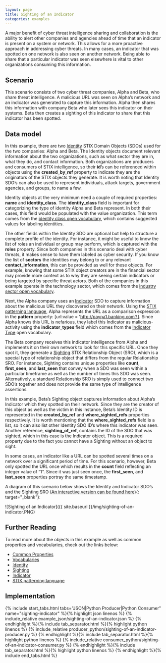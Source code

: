 ```yaml
---
layout: page
title: Sighting of an Indicator
categories: examples
---
```


A major benefit of cyber threat intelligence sharing and collaboration is the ability to alert other companies and agencies ahead of time that an indicator is present on a system or network. This allows for a more proactive approach in addressing cyber threats. In many cases, an indicator that was spotted on one network is also seen on another network. Being able to share that a particular indicator was seen elsewhere is vital to other organizations consuming this information.

**Scenario**
------------

This scenario consists of two cyber threat companies, Alpha and Beta, who share threat intelligence. A malicious URL was seen on Alpha’s network and an indicator was generated to capture this information. Alpha then shares this information with company Beta who later sees this indicator on their systems. Beta then creates a sighting of this indicator to share that this indicator has been spotted.

**Data model**
--------------

In this example, there are two [Identity](https://docs.google.com/document/d/1IvkLxg_tCnICsatu2lyxKmWmh1gY2h8HUNssKIE-UIA/pub#h.wh296fiwpklp) STIX Domain Objects (SDOs) used for the two companies: Alpha and Beta. The Identity objects document relevant information about the two organizations, such as what sector they are in, what they do, and contact information. Both organizations are producers and consumers of STIX intelligence, so their <span class="sdo">**id**</span>’s can be referenced within objects using the <span class="sdo">**created\_by\_ref**</span> property to indicate they are the originators of the STIX objects they generate. It is worth noting that Identity SDO’s can also be used to represent individuals, attack targets, government agencies, and groups, to name a few.

Identity objects at the very minimum need a couple of required properties: <span class="sdo">**name**</span> and <span class="sdo">**identity\_class**</span>. The <span class="sdo">**identity\_class**</span> field is important for categorizing the type of identity Alpha and Beta represent. In both their cases, this field would be populated with the value <span class="values">organization</span>. This term comes from the [identity class open vocabulary](https://docs.google.com/document/d/1dIrh1Lp3KAjEMm8o2VzAmuV0Peu-jt9aAh1IHrjAroM/pub#h.be1dktvcmyu), which contains suggested values for labeling identities.

The other fields within the Identity SDO are optional but help to structure a complete profile of the identity. For instance, it might be useful to know the list of roles an individual or group may perform, which is captured with the <span class="sdo">**roles**</span> property. Since both companies in this scenario deal with cyber threats, it makes sense to have them labeled as <span class="values">cyber security</span>. If you know the list of <span class="sdo">**sectors**</span> the identities may belong to or any relevant <span class="sdo">**contact\_information**</span>, this can be provided as well for these objects. For example, knowing that some STIX object creators are in the financial sector may provide more context as to why they are seeing certain indicators or being targeted by specific threat actors. Both of the companies in this example operate in the <span class="values">technology</span> sector, which comes from the [industry sector open vocabulary](https://docs.google.com/document/d/1dIrh1Lp3KAjEMm8o2VzAmuV0Peu-jt9aAh1IHrjAroM/pub#h.oogrswk3onck).

Next, the Alpha company uses an [Indicator](https://docs.google.com/document/d/1IvkLxg_tCnICsatu2lyxKmWmh1gY2h8HUNssKIE-UIA/pub#h.muftrcpnf89v) SDO to capture information about the malicious URL they discovered on their network. Using the [STIX patterning language](https://docs.google.com/document/d/1nK1RXcE2aMvQoG1Kgr3aTBtHZ1IyehzOk7vU0n5FUGY/pub), Alpha represents the URL as a comparison expression in the <span class="sdo">**pattern**</span> property: <span class="values">\[url:value = 'http://paypa1.banking.com'\]</span>. Since Alpha knows this URL is nefarious, they label this Indicator as <span class="values">malicious-activity</span> using the <span class="sdo">**indicator_types**</span> field which comes from the [Indicator Type](https://docs.google.com/document/d/1dIrh1Lp3KAjEMm8o2VzAmuV0Peu-jt9aAh1IHrjAroM/pub#h.cvhfwe3t9vuo) open vocabulary.

The Beta company receives this indicator intelligence from Alpha and implements it on their own network to look for this specific URL. Once they spot it, they generate a [Sighting](https://docs.google.com/document/d/1IvkLxg_tCnICsatu2lyxKmWmh1gY2h8HUNssKIE-UIA/pub#h.a795guqsap3r) STIX Relationship Object (SRO), which is a special type of relationship object that differs from the regular Relationship SRO. For instance, Sighting contains unique properties like <span class="sdo">**count**</span>, <span class="sdo">**first\_seen**</span>, and <span class="sdo">**last\_seen**</span> that convey when a SDO was seen within a particular timeframe as well as the number of times this SDO was seen. Alternatively, a standard Relationship SRO is simply used to connect two SDO’s together and does not provide the same type of intelligence assertions.

In this example, Beta’s Sighting object captures information about Alpha’s Indicator which they spotted on their network. Since they are the creator of this object as well as the victim in this instance, Beta’s Identity ID is represented in the <span class="sdo">**created\_by\_ref**</span> and <span class="sdo">**where\_sighted\_refs**</span> properties respectively. It is worth mentioning that the <span class="sdo">**where\_sighted\_refs**</span> field is a list, so it can also list other Identity SDO ID’s where this indicator was seen. Another reference, <span class="sdo">**sighting\_of\_ref**</span>, contains the ID of the SDO that was sighted, which in this case is the Indicator object. This is a required property due to the fact you cannot have a Sighting without an object to sight.

In some cases, an indicator like a URL can be spotted several times on a network over a significant period of time. For this scenario, however, Beta only spotted the URL once which results in the **count** field reflecting an integer value of “1”. Since it was just seen once, the <span class="sdo">**first\_seen**</span>, and <span class="sdo">**last\_seen**</span> properties portray the same timestamp.

A diagram of this scenario below shows the Identity and Indicator SDO’s and the Sighting SRO [(An interactive version can be found here)](https://oasis-open.github.io/cti-stix-visualization/?url=https://raw.githubusercontent.com/oasis-open/cti-documentation/master/examples/example_json/sighting-of-an-indicator.json){: target="_blank"}:

![Sighting of an Indicator]({{ site.baseurl }}/img/sighting-of-an-indicator.PNG)

**Further Reading**
-------------------

To read more about the objects in this example as well as common properties and vocabularies, check out the links below:

-   [Common Properties](https://docs.google.com/document/d/1dIrh1Lp3KAjEMm8o2VzAmuV0Peu-jt9aAh1IHrjAroM/pub#h.xzbicbtscatx)
-   [Vocabularies](https://docs.google.com/document/d/1dIrh1Lp3KAjEMm8o2VzAmuV0Peu-jt9aAh1IHrjAroM/pub#h.iit7tolczlxv)
-   [Identity](https://docs.google.com/document/d/1IvkLxg_tCnICsatu2lyxKmWmh1gY2h8HUNssKIE-UIA/pub#h.wh296fiwpklp)
-   [Sighting](https://docs.google.com/document/d/1IvkLxg_tCnICsatu2lyxKmWmh1gY2h8HUNssKIE-UIA/pub#h.a795guqsap3r)
-   [Indicator](https://docs.google.com/document/d/1IvkLxg_tCnICsatu2lyxKmWmh1gY2h8HUNssKIE-UIA/pub#h.muftrcpnf89v)
-   [STIX patterning language](https://docs.google.com/document/d/1nK1RXcE2aMvQoG1Kgr3aTBtHZ1IyehzOk7vU0n5FUGY/pub)

**Implementation**
------------------

{% include start_tabs.html tabs="JSON|Python Producer|Python Consumer" name="sighting-indicator" %}{% highlight json linenos %}
{% include_relative example_json/sighting-of-an-indicator.json %}
{% endhighlight %}{% include tab_separator.html %}{% highlight python linenos %}
{% include_relative producer_python/sighting-of-an-indicator-producer.py %}
{% endhighlight %}{% include tab_separator.html %}{% highlight python linenos %}
{% include_relative consumer_python/sighting-of-an-indicator-consumer.py %}
{% endhighlight %}{% include tab_separator.html %}{% highlight python linenos %}
{% endhighlight %}{% include end_tabs.html %}
